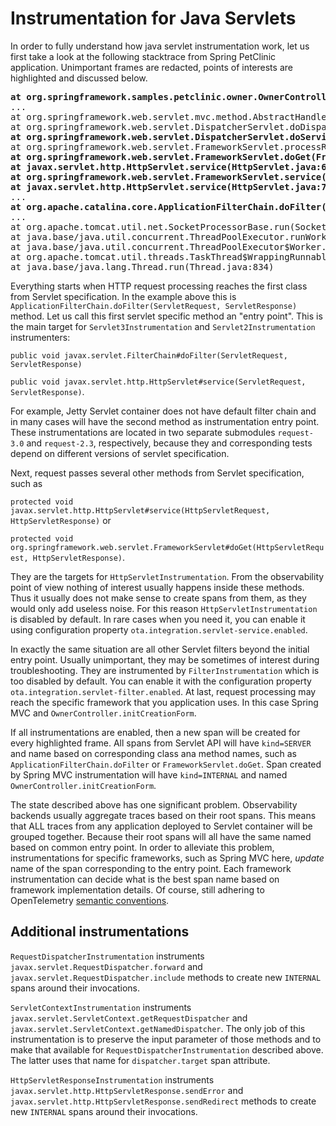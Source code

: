 # Instrumentation for Java Servlets

In order to fully understand how java servlet instrumentation work,
let us first take a look at the following stacktrace from Spring PetClinic application.
Unimportant frames are redacted, points of interests are highlighted and discussed below.

<pre>
<b>at org.springframework.samples.petclinic.owner.OwnerController.initCreationForm(OwnerController.java:60)</b>
...
at org.springframework.web.servlet.mvc.method.AbstractHandlerMethodAdapter.handle(AbstractHandlerMethodAdapter.java:87)
at org.springframework.web.servlet.DispatcherServlet.doDispatch(DispatcherServlet.java:1040)
<b>at org.springframework.web.servlet.DispatcherServlet.doService(DispatcherServlet.java:943)</b>
at org.springframework.web.servlet.FrameworkServlet.processRequest(FrameworkServlet.java:1006)
<b>at org.springframework.web.servlet.FrameworkServlet.doGet(FrameworkServlet.java:898)</b>
<b>at javax.servlet.http.HttpServlet.service(HttpServlet.java:634)</b>
<b>at org.springframework.web.servlet.FrameworkServlet.service(FrameworkServlet.java:883)</b>
<b>at javax.servlet.http.HttpServlet.service(HttpServlet.java:741)</b>
...
<b>at org.apache.catalina.core.ApplicationFilterChain.doFilter(ApplicationFilterChain.java:166)</b>
...
at org.apache.tomcat.util.net.SocketProcessorBase.run(SocketProcessorBase.java:49)
at java.base/java.util.concurrent.ThreadPoolExecutor.runWorker(ThreadPoolExecutor.java:1128)
at java.base/java.util.concurrent.ThreadPoolExecutor$Worker.run(ThreadPoolExecutor.java:628)
at org.apache.tomcat.util.threads.TaskThread$WrappingRunnable.run(TaskThread.java:61)
at java.base/java.lang.Thread.run(Thread.java:834)
</pre>

Everything starts when HTTP request processing reaches the first class from Servlet specification.
In the example above this is `ApplicationFilterChain.doFilter(ServletRequest, ServletResponse)` method.
Let us call this first servlet specific method an "entry point".
This is the main target for `Servlet3Instrumentation` and `Servlet2Instrumentation` instrumenters:

`public void javax.servlet.FilterChain#doFilter(ServletRequest, ServletResponse)`

`public void javax.servlet.http.HttpServlet#service(ServletRequest, ServletResponse)`.

For example, Jetty Servlet container does not have default filter chain and in many cases will have
the second method as instrumentation entry point.
These instrumentations are located in two separate submodules `request-3.0` and `request-2.3`, respectively,
because they and corresponding tests depend on different versions of servlet specification.

Next, request passes several other methods from Servlet specification, such as

`protected void javax.servlet.http.HttpServlet#service(HttpServletRequest, HttpServletResponse)` or

`protected void org.springframework.web.servlet.FrameworkServlet#doGet(HttpServletRequest, HttpServletResponse)`.

They are the targets for `HttpServletInstrumentation`.
From the observability point of view nothing of interest usually happens inside these methods.
Thus it usually does not make sense to create spans from them, as they would only add useless noise.
For this reason `HttpServletInstrumentation` is disabled by default.
In rare cases when you need it, you can enable it using configuration property `ota.integration.servlet-service.enabled`.

In exactly the same situation are all other Servlet filters beyond the initial entry point.
Usually unimportant, they may be sometimes of interest during troubleshooting.
They are instrumented by `FilterInstrumentation` which is too disabled by default.
You can enable it with the configuration property `ota.integration.servlet-filter.enabled`.
At last, request processing may reach the specific framework that you application uses.
In this case Spring MVC and `OwnerController.initCreationForm`.

If all instrumentations are enabled, then a new span will be created for every highlighted frame.
All spans from Servlet API will have `kind=SERVER` and name based on corresponding class ana method names,
such as `ApplicationFilterChain.doFilter` or `FrameworkServlet.doGet`.
Span created by Spring MVC instrumentation will have `kind=INTERNAL` and named `OwnerController.initCreationForm`.

The state described above has one significant problem.
Observability backends usually aggregate traces based on their root spans.
This means that ALL traces from any application deployed to Servlet container will be grouped together.
Because their root spans will all have the same named based on common entry point.
In order to alleviate this problem, instrumentations for specific frameworks, such as Spring MVC here,
_update_ name of the span corresponding to the entry point.
Each framework instrumentation can decide what is the best span name based on framework implementation details.
Of course, still adhering to OpenTelemetry
[semantic conventions](https://github.com/open-telemetry/opentelemetry-specification/blob/master/specification/trace/semantic_conventions/http.md).

## Additional instrumentations
`RequestDispatcherInstrumentation` instruments `javax.servlet.RequestDispatcher.forward` and
`javax.servlet.RequestDispatcher.include` methods to create new `INTERNAL` spans around their
invocations.

`ServletContextInstrumentation` instruments `javax.servlet.ServletContext.getRequestDispatcher` and
`javax.servlet.ServletContext.getNamedDispatcher`. The only job of this instrumentation is to
preserve the input parameter of those methods and to make that available for `RequestDispatcherInstrumentation`
described above. The latter uses that name for `dispatcher.target` span attribute.

`HttpServletResponseInstrumentation` instruments `javax.servlet.http.HttpServletResponse.sendError`
and `javax.servlet.http.HttpServletResponse.sendRedirect` methods to create new `INTERNAL` spans
around their invocations.
